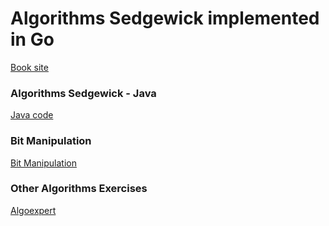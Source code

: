 # Algorithms Sedgewick implemented in Go

[Book site](https://algs4.cs.princeton.edu)

### Algorithms Sedgewick - Java

[Java code](https://algs4.cs.princeton.edu/code/)

### Bit Manipulation
[Bit Manipulation](https://github.com/lee-hen/Algorithms/tree/main/5_context_or_beyond/99_bit_manipulation)

### Other Algorithms Exercises
[Algoexpert](https://github.com/lee-hen/Algoexpert)

